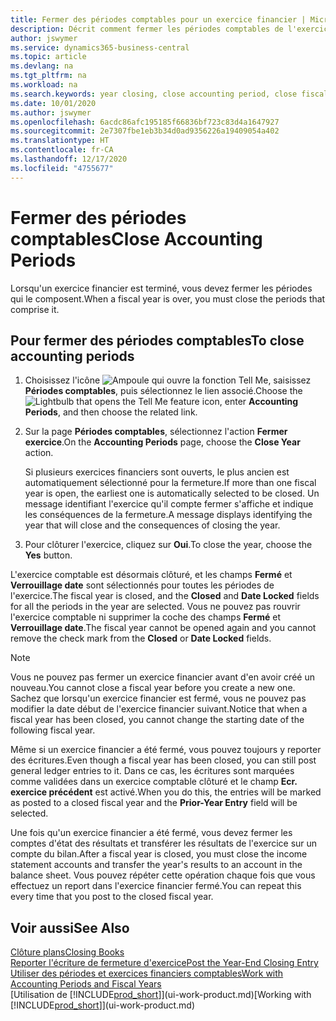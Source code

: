 ```yaml
---
title: Fermer des périodes comptables pour un exercice financier | Microsoft Docs
description: Décrit comment fermer les périodes comptables de l'exercice financier.
author: jswymer
ms.service: dynamics365-business-central
ms.topic: article
ms.devlang: na
ms.tgt_pltfrm: na
ms.workload: na
ms.search.keywords: year closing, close accounting period, close fiscal year, bank account detailed trial balance
ms.date: 10/01/2020
ms.author: jswymer
ms.openlocfilehash: 6acdc86afc195185f66836bf723c83d4a1647927
ms.sourcegitcommit: 2e7307fbe1eb3b34d0ad9356226a19409054a402
ms.translationtype: HT
ms.contentlocale: fr-CA
ms.lasthandoff: 12/17/2020
ms.locfileid: "4755677"
---
```

# <a name="close-accounting-periods"></a><span data-ttu-id="d851d-103">Fermer des périodes comptables</span><span class="sxs-lookup"><span data-stu-id="d851d-103">Close Accounting Periods</span></span>
<span data-ttu-id="d851d-104">Lorsqu'un exercice financier est terminé, vous devez fermer les périodes qui le composent.</span><span class="sxs-lookup"><span data-stu-id="d851d-104">When a fiscal year is over, you must close the periods that comprise it.</span></span>

## <a name="to-close-accounting-periods"></a><span data-ttu-id="d851d-105">Pour fermer des périodes comptables</span><span class="sxs-lookup"><span data-stu-id="d851d-105">To close accounting periods</span></span>
1. <span data-ttu-id="d851d-106">Choisissez l'icône ![Ampoule qui ouvre la fonction Tell Me](media/ui-search/search_small.png "Dites-moi ce que vous voulez faire"), saisissez **Périodes comptables**, puis sélectionnez le lien associé.</span><span class="sxs-lookup"><span data-stu-id="d851d-106">Choose the ![Lightbulb that opens the Tell Me feature](media/ui-search/search_small.png "Tell me what you want to do") icon, enter **Accounting Periods**, and then choose the related link.</span></span>
2. <span data-ttu-id="d851d-107">Sur la page **Périodes comptables**, sélectionnez l'action **Fermer exercice**.</span><span class="sxs-lookup"><span data-stu-id="d851d-107">On the **Accounting Periods** page, choose the **Close Year** action.</span></span>

    <span data-ttu-id="d851d-108">Si plusieurs exercices financiers sont ouverts, le plus ancien est automatiquement sélectionné pour la fermeture.</span><span class="sxs-lookup"><span data-stu-id="d851d-108">If more than one fiscal year is open, the earliest one is automatically selected to be closed.</span></span> <span data-ttu-id="d851d-109">Un message identifiant l'exercice qu'il compte fermer s'affiche et indique les conséquences de la fermeture.</span><span class="sxs-lookup"><span data-stu-id="d851d-109">A message displays identifying the year that will close and the consequences of closing the year.</span></span>
3. <span data-ttu-id="d851d-110">Pour clôturer l'exercice, cliquez sur **Oui**.</span><span class="sxs-lookup"><span data-stu-id="d851d-110">To close the year, choose the **Yes** button.</span></span>

<span data-ttu-id="d851d-111">L'exercice comptable est désormais clôturé, et les champs **Fermé** et **Verrouillage date** sont sélectionnés pour toutes les périodes de l'exercice.</span><span class="sxs-lookup"><span data-stu-id="d851d-111">The fiscal year is closed, and the **Closed** and **Date Locked** fields for all the periods in the year are selected.</span></span> <span data-ttu-id="d851d-112">Vous ne pouvez pas rouvrir l'exercice comptable ni supprimer la coche des champs **Fermé** et **Verrouillage date**.</span><span class="sxs-lookup"><span data-stu-id="d851d-112">The fiscal year cannot be opened again and you cannot remove the check mark from the **Closed** or **Date Locked** fields.</span></span>

> [!NOTE]  
>   <span data-ttu-id="d851d-113">Vous ne pouvez pas fermer un exercice financier avant d'en avoir créé un nouveau.</span><span class="sxs-lookup"><span data-stu-id="d851d-113">You cannot close a fiscal year before you create a new one.</span></span> <span data-ttu-id="d851d-114">Sachez que lorsqu'un exercice financier est fermé, vous ne pouvez pas modifier la date début de l'exercice financier suivant.</span><span class="sxs-lookup"><span data-stu-id="d851d-114">Notice that when a fiscal year has been closed, you cannot change the starting date of the following fiscal year.</span></span>

<span data-ttu-id="d851d-115">Même si un exercice financier a été fermé, vous pouvez toujours y reporter des écritures.</span><span class="sxs-lookup"><span data-stu-id="d851d-115">Even though a fiscal year has been closed, you can still post general ledger entries to it.</span></span> <span data-ttu-id="d851d-116">Dans ce cas, les écritures sont marquées comme validées dans un exercice comptable clôturé et le champ **Ecr. exercice précédent** est activé.</span><span class="sxs-lookup"><span data-stu-id="d851d-116">When you do this, the entries will be marked as posted to a closed fiscal year and the **Prior-Year Entry** field will be selected.</span></span>

<span data-ttu-id="d851d-117">Une fois qu'un exercice financier a été fermé, vous devez fermer les comptes d'état des résultats et transférer les résultats de l'exercice sur un compte du bilan.</span><span class="sxs-lookup"><span data-stu-id="d851d-117">After a fiscal year is closed, you must close the income statement accounts and transfer the year's results to an account in the balance sheet.</span></span> <span data-ttu-id="d851d-118">Vous pouvez répéter cette opération chaque fois que vous effectuez un report dans l'exercice financier fermé.</span><span class="sxs-lookup"><span data-stu-id="d851d-118">You can repeat this every time that you post to the closed fiscal year.</span></span>

## <a name="see-also"></a><span data-ttu-id="d851d-119">Voir aussi</span><span class="sxs-lookup"><span data-stu-id="d851d-119">See Also</span></span>

[<span data-ttu-id="d851d-120">Clôture plans</span><span class="sxs-lookup"><span data-stu-id="d851d-120">Closing Books</span></span>](year-close-books.md)  
[<span data-ttu-id="d851d-121">Reporter l'écriture de fermeture d'exercice</span><span class="sxs-lookup"><span data-stu-id="d851d-121">Post the Year-End Closing Entry</span></span>](year-how-post-year-end-close-entry.md)  
[<span data-ttu-id="d851d-122">Utiliser des périodes et exercices financiers comptables</span><span class="sxs-lookup"><span data-stu-id="d851d-122">Work with Accounting Periods and Fiscal Years</span></span>](finance-accounting-periods-and-fiscal-years.md)  
<span data-ttu-id="d851d-123">[Utilisation de [!INCLUDE[prod_short](includes/prod_short.md)]](ui-work-product.md)</span><span class="sxs-lookup"><span data-stu-id="d851d-123">[Working with [!INCLUDE[prod_short](includes/prod_short.md)]](ui-work-product.md)</span></span>
